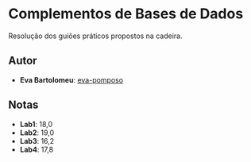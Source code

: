 # Complementos de Bases de Dados

Resolução dos guiões práticos propostos na cadeira. 

## Autor

* **Eva Bartolomeu**: [eva-pomposo](https://github.com/eva-pomposo) 

## Notas

* **Lab1**: 18,0
* **Lab2**: 19,0
* **Lab3**: 16,2
* **Lab4**: 17,8
